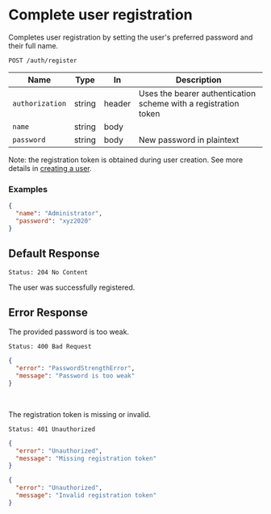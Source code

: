 # Complete user registration

Completes user registration by setting the user's preferred password and
their full name.

```http request
POST /auth/register
```

| Name            | Type   | In     | Description                                                     |
| --------------- | ------ | ------ | --------------------------------------------------------------- |
| `authorization` | string | header | Uses the bearer authentication scheme with a registration token |
| `name`          | string | body   |                                                                 |
| `password`      | string | body   | New password in plaintext                                       |

Note: the registration token is obtained during user creation. See more details
in [creating a user](users/create.md#default-response).

### Examples

```json
{
  "name": "Administrator",
  "password": "xyz2020"
}
```

## Default Response

```http request
Status: 204 No Content
```

The user was successfully registered.

## Error Response

The provided password is too weak.

```http request
Status: 400 Bad Request
```

```json
{
  "error": "PasswordStrengthError",
  "message": "Password is too weak"
}
```

<br/>

The registration token is missing or invalid.

```http request
Status: 401 Unauthorized
```

```json
{
  "error": "Unauthorized",
  "message": "Missing registration token"
}
```

```json
{
  "error": "Unauthorized",
  "message": "Invalid registration token"
}
```
